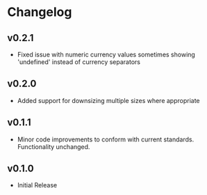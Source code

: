 # Changelog

## v0.2.1

- Fixed issue with numeric currency values sometimes showing 'undefined' instead of currency separators

## v0.2.0

- Added support for downsizing multiple sizes where appropriate

## v0.1.1

- Minor code improvements to conform with current standards. Functionality unchanged.

## v0.1.0

- Initial Release

